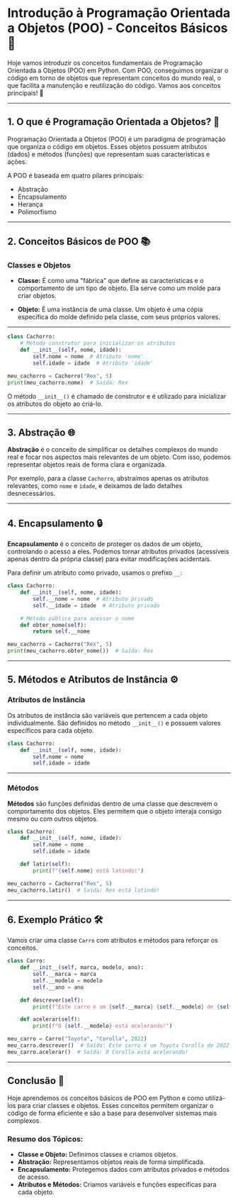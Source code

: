 # Introdução à Programação Orientada a Objetos (POO) - Conceitos Básicos 🐍

Hoje vamos introduzir os conceitos fundamentais de Programação Orientada a Objetos (POO) em Python. Com POO, conseguimos organizar o código em torno de objetos que representam conceitos do mundo real, o que facilita a manutenção e reutilização do código. Vamos aos conceitos principais! 🚀

---

## 1. O que é Programação Orientada a Objetos? 🤔
Programação Orientada a Objetos (POO) é um paradigma de programação que organiza o código em objetos. Esses objetos possuem atributos (dados) e métodos (funções) que representam suas características e ações.

A POO é baseada em quatro pilares principais:

- Abstração
- Encapsulamento
- Herança
- Polimorfismo
  
---

## 2. Conceitos Básicos de POO 📚

### Classes e Objetos

- **Classe:** É como uma "fábrica" que define as características e o comportamento de um tipo de objeto. Ela serve como um molde para criar objetos.
  
- **Objeto:** É uma instância de uma classe. Um objeto é uma cópia específica do molde definido pela classe, com seus próprios valores.

---

```python
class Cachorro:
    # Método construtor para inicializar os atributos
    def __init__(self, nome, idade):
        self.nome = nome  # Atributo 'nome'
        self.idade = idade  # Atributo 'idade'

meu_cachorro = Cachorro("Rex", 5)
print(meu_cachorro.nome)  # Saída: Rex
```
O método `__init__()` é chamado de construtor e é utilizado para inicializar os atributos do objeto ao criá-lo.

---

## 3. Abstração 🌐
**Abstração** é o conceito de simplificar os detalhes complexos do mundo real e focar nos aspectos mais relevantes de um objeto. Com isso, podemos representar objetos reais de forma clara e organizada.

Por exemplo, para a classe `Cachorro`, abstraímos apenas os atributos relevantes, como `nome` e `idade`, e deixamos de lado detalhes desnecessários.

---

## 4. Encapsulamento 🔒
**Encapsulamento** é o conceito de proteger os dados de um objeto, controlando o acesso a eles. Podemos tornar atributos privados (acessíveis apenas dentro da própria classe) para evitar modificações acidentais.

Para definir um atributo como privado, usamos o prefixo `__`:

```python
class Cachorro:
    def __init__(self, nome, idade):
        self.__nome = nome  # Atributo privado
        self.__idade = idade  # Atributo privado

    # Método público para acessar o nome
    def obter_nome(self):
        return self.__nome

meu_cachorro = Cachorro("Rex", 5)
print(meu_cachorro.obter_nome())  # Saída: Rex
```

---

## 5. Métodos e Atributos de Instância ⚙️
### Atributos de Instância
Os atributos de instância são variáveis que pertencem a cada objeto individualmente. São definidos no método `__init__()` e possuem valores específicos para cada objeto.

```python
class Cachorro:
    def __init__(self, nome, idade):
        self.nome = nome
        self.idade = idade
```

---

### Métodos
**Métodos** são funções definidas dentro de uma classe que descrevem o comportamento dos objetos. Eles permitem que o objeto interaja consigo mesmo ou com outros objetos.

```python
class Cachorro:
    def __init__(self, nome, idade):
        self.nome = nome
        self.idade = idade

    def latir(self):
        print(f"{self.nome} está latindo!")

meu_cachorro = Cachorro("Rex", 5)
meu_cachorro.latir()  # Saída: Rex está latindo!
```

---

## 6. Exemplo Prático 🛠️
Vamos criar uma classe `Carro` com atributos e métodos para reforçar os conceitos.

```python
class Carro:
    def __init__(self, marca, modelo, ano):
        self.__marca = marca
        self.__modelo = modelo
        self.__ano = ano

    def descrever(self):
        print(f"Este carro é um {self.__marca} {self.__modelo} de {self.__ano}.")

    def acelerar(self):
        print(f"O {self.__modelo} está acelerando!")

meu_carro = Carro("Toyota", "Corolla", 2022)
meu_carro.descrever()  # Saída: Este carro é um Toyota Corolla de 2022.
meu_carro.acelerar()  # Saída: O Corolla está acelerando!
```

---

## Conclusão 🏁
Hoje aprendemos os conceitos básicos de POO em Python e como utilizá-los para criar classes e objetos. Esses conceitos permitem organizar o código de forma eficiente e são a base para desenvolver sistemas mais complexos.

### Resumo dos Tópicos:
- **Classe e Objeto:** Definimos classes e criamos objetos.
- **Abstração:** Representamos objetos reais de forma simplificada.
- **Encapsulamento:** Protegemos dados com atributos privados e métodos de acesso.
- **Atributos e Métodos:** Criamos variáveis e funções específicas para cada objeto.